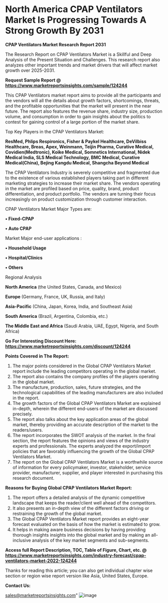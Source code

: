 # North America CPAP Ventilators Market Is Progressing Towards A Strong Growth By 2031

<strong>CPAP Ventilators Market Research Report 2031</strong>

The Research Report on CPAP Ventilators Market is a Skillful and Deep Analysis of the Present Situation and Challenges. This research report also analyzes other important trends and market drivers that will affect market growth over 2025-2031.

<strong>Request Sample Report @ <a href=https://www.marketreportsinsights.com/sample/124244>https://www.marketreportsinsights.com/sample/124244</a></strong>

This CPAP Ventilators market report aims to provide all the participants and the vendors will all the details about growth factors, shortcomings, threats, and the profitable opportunities that the market will present in the near future. The report also features the revenue share, industry size, production volume, and consumption in order to gain insights about the politics to contest for gaining control of a large portion of the market share.

Top Key Players in the CPAP Ventilators Market:

<strong>ResMed, Phlips Respironics, Fisher & Paykel Healthcare, DeVilbiss Healthcare, Breas, Apex, Weinmann, Teijin Pharma, Curative Medical, Covidien(Medtronic), Koike Medical, Somnetics International, Nidek Medical India, SLS Medical Technology, BMC Medical, Curative Medical(China), Bejing Kangdu Medical, Shangcha Beyond Medical</strong>

The CPAP Ventilators Industry is severely competitive and fragmented due to the existence of various established players taking part in different marketing strategies to increase their market share. The vendors operating in the market are profiled based on price, quality, brand, product differentiation, and product portfolio. The vendors are turning their focus increasingly on product customization through customer interaction.

CPAP Ventilators Market Major Types are:

<strong>• Fixed-CPAP

• Auto CPAP</strong>

Market Major end-user applications :

<strong>• Household Usage

• Hospital/Clinics

• Others</strong>

Regional Analysis

</u><strong><b>North America</b></strong> (the United States, Canada, and Mexico)

<strong><b>Europe </b></strong>(Germany, France, UK, Russia, and Italy)

<strong><b>Asia-Pacific</b></strong> (China, Japan, Korea, India, and Southeast Asia)

<strong><b>South America</b></strong> (Brazil, Argentina, Colombia, etc.)

<strong><b>The Middle East and Africa</b></strong> (Saudi Arabia, UAE, Egypt, Nigeria, and South Africa)

<strong>Go For Interesting Discount Here: <a href=https://www.marketreportsinsights.com/discount/124244>https://www.marketreportsinsights.com/discount/124244</a></strong>

<strong>Points Covered in The Report:</strong>
<ol>
  <li>The major points considered in the Global CPAP Ventilators Market report include the leading competitors operating in the global market.</li>
  <li>The report also contains the company profiles of the players operating in the global market.</li>
  <li>The manufacture, production, sales, future strategies, and the technological capabilities of the leading manufacturers are also included in the report.</li>
  <li>The growth factors of the Global CPAP Ventilators Market are explained in-depth, wherein the different end-users of the market are discussed precisely.</li>
  <li>The report also talks about the key application areas of the global market, thereby providing an accurate description of the market to the readers/users.</li>
  <li>The report incorporates the SWOT analysis of the market. In the final section, the report features the opinions and views of the industry experts and professionals. The experts analyzed the export/import policies that are favorably influencing the growth of the Global CPAP Ventilators Market.</li>
  <li>The report on the Global CPAP Ventilators Market is a worthwhile source of information for every policymaker, investor, stakeholder, service provider, manufacturer, supplier, and player interested in purchasing this research document.</li>
</ol>
<strong>Reasons for Buying Global CPAP Ventilators Market Report:</strong>

<ol>
  <li>The report offers a detailed analysis of the dynamic competitive landscape that keeps the reader/client well ahead of the competitors.</li>
  <li>It also presents an in-depth view of the different factors driving or restraining the growth of the global market.</li>
  <li>The Global CPAP Ventilators Market report provides an eight-year forecast evaluated on the basis of how the market is estimated to grow.</li>
  <li>It helps in making aware business decisions by having providing thorough insights insights into the global market and by making an all-inclusive analysis of the key market segments and sub-segments.</li>
</ol>
<strong>Access full Report Description, TOC, Table of Figure, Chart, etc. @ <a href=https://www.marketreportsinsights.com/industry-forecast/cpap-ventilators-market-2022-124244>https://www.marketreportsinsights.com/industry-forecast/cpap-ventilators-market-2022-124244</a></strong>


Thanks for reading this article; you can also get individual chapter wise section or region wise report version like Asia, United States, Europe.

<strong>Contact Us:</strong>

sales@marketreportsinsights.com"
![image](https://github.com/user-attachments/assets/c5eb723e-bea4-4544-a49d-7497c3336412)
